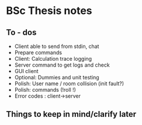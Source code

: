 # BSc Thesis notes

## To - dos

- Client able to send from stdin, chat
- Prepare commands
- Client: Calculation trace logging
- Server command to get logs and check
- GUI client
- Optional: Dummies and unit testing
- Polish: User name / room collision (init fault?)
- Polish: commands (!roll !)
- Error codes : client->server

## Things to keep in mind/clarify later
